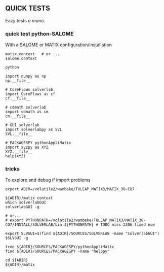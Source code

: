 
## QUICK TESTS


Eazy tests *a mano*.


### quick test python-SALOME

With a SALOME or MATIX configuration/installation

```
matix context   # or ...
salome context

python

import numpy as np
np.__file__

# CoreFlows solverlab
import CoreFlows as cf
cf.__file__

# cdmath solverlab
import cdmath as cm
cm.__file__

# GUI solverlab
import solverlabpy as SVL
SVL.__file__

# PACKAGESPY pythonAppliMatix
import xyzpy as XYZ
XYZ.__file__
help(XYZ)
```


### tricks


To explore and debug if import problems

```
export ADIR=/volatile2/wambeke/TULEAP_MATIX3/MATIX_30-CO7

${ADIR}/matix context
which solverlabGUI
solverlabGUI -g

# or...
# export PYTHONPATH=/volatile2/wambeke/TULEAP_MATIX3/MATIX_30-CO7/INSTALL/SOLVERLAB/bin:${PYTHONPATH} # TODO miss 2206 fixed now

export SLVGUI=$(find ${ADIR}/SOURCES/SOLVERLAB -name "solverlabGUI")
$SLVGUI -g

tree ${ADIR}/SOURCES/PACKAGESPY/pythonAppliMatix
find ${ADIR}/SOURCES/PACKAGESPY -name "helppy"

cd ${ADIR}
${ADIR}/matix
